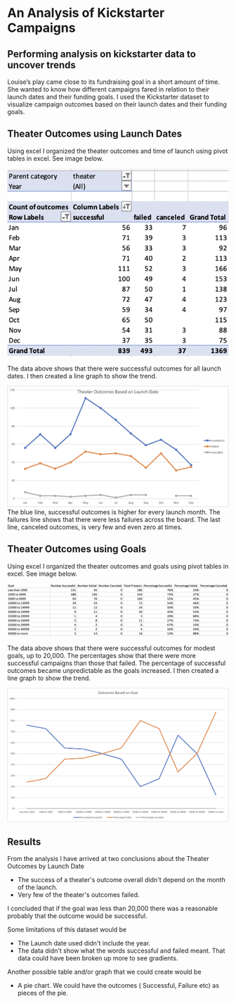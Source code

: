 # An Analysis of Kickstarter Campaigns
Performing analysis on kickstarter data to uncover trends
---

Louise’s play came close to its fundraising goal in a short amount of time. She wanted to know how different campaigns fared in relation to their launch dates and their funding goals. I used the Kickstarter dataset to visualize campaign outcomes based on their launch dates and their funding goals. 
## Theater Outcomes using Launch Dates

Using excel I organized the theater outcomes and time of launch using pivot tables in excel. See image below.

![theater_outcomes_pivot](/theater_outcomes_pivot.png)

The data above shows that there were successful outcomes for all launch dates. I then created a line graph to show the trend.


![Theater_Outcomes_vs_Launch](/resources/Theater_Outcomes_vs_Launch.png)
The blue line, successful outcomes is higher for every launch month.  The failures line shows that there were less failures across the board.  The last line, canceled outcomes, is very few and even zero at times.

## Theater Outcomes using Goals

Using excel I organized the theater outcomes and goals using pivot tables in excel. See image below.

![Theater_outcomes_goal_pivot](/Theater_outcomes_goal_pivot.png)

The data above shows that there were successful outcomes for modest goals, up to 20,000. The percentages show that there were more successful campaigns than those that failed. The percentage of successful outcomes became unpredictable as the goals increased.  I then created a line graph to show the trend.

![Outcomes_vs_Goals](/resources/Outcomes_vs_Goals.png)

## Results

From the analysis I have arrived at two conclusions about the Theater Outcomes by Launch Date
   - The success of a theater's outcome overall didn't depend on the month of the launch.
   - Very few of the theater's outcomes failed.  

I concluded that if the goal was less than 20,000 there was a reasonable probably that the outcome would be successful.
  
Some limitations of this dataset would be
   - The Launch date used didn't include the year.
   - The data didn't show what the words successful and failed meant.  That data could have been broken up more to see gradients.

Another possible table and/or graph that we could create would be 
   -  A pie chart.  We could have the outcomes ( Successful, Failure etc) as pieces of the pie.
  







